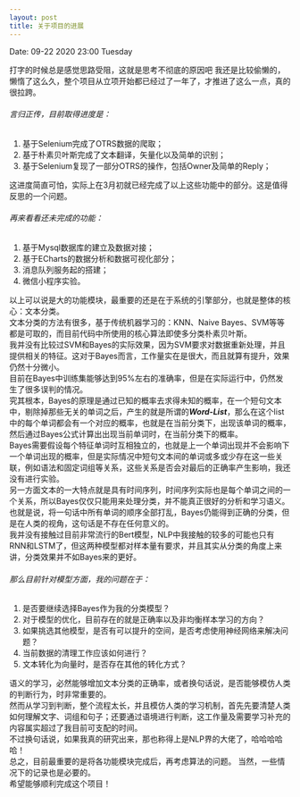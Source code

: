 ```yaml
---
layout: post
title: 关于项目的进展
---
```


Date: 09-22 2020 23:00 Tuesday

打字的时候总是感觉思路受阻，这就是思考不彻底的原因吧
我还是比较偷懒的，懒惰了这么久，整个项目从立项开始都已经过了一年了，才推进了这么一点，真的很拉跨。

###### 言归正传，目前取得进度是：
1. 基于Selenium完成了OTRS数据的爬取；
2. 基于朴素贝叶斯完成了文本翻译，矢量化以及简单的识别；
3. 基于Selenium复现了一部分OTRS的操作，包括Owner及简单的Reply；
  
这进度简直可怕，实际上在3月初就已经完成了以上这些功能中的部分。这是值得反思的一个问题。

###### 再来看看还未完成的功能：
1. 基于Mysql数据库的建立及数据对接；
2. 基于ECharts的数据分析和数据可视化部分；
3. 消息队列服务起的搭建；
4. 微信小程序实验。

以上可以说是大的功能模块，最重要的还是在于系统的引擎部分，也就是整体的核心：文本分类。  
文本分类的方法有很多，基于传统机器学习的：KNN、Naive Bayes、SVM等等都是可取的，而目前代码中所使用的核心算法即使多分类朴素贝叶斯。  
我并没有比较过SVM和Bayes的实际效果，因为SVM要求对数据重新处理，并且提供相关的特征。这对于Bayes而言，工作量实在是很大，而且就算有提升，效果仍然十分微小。  
目前在Bayes中训练集能够达到95%左右的准确率，但是在实际运行中，仍然发生了很多误判的情况。  
究其根本，Bayes的原理是通过已知的概率去求得未知的概率，在一个短句文本中，剔除掉那些无关的单词之后，产生的就是所谓的<b><em>Word-List</em></b>，那么在这个list中的每个单词都会有一个对应的概率，也就是在当前分类下，出现该单词的概率，然后通过Bayes公式计算出出现当前单词时，在当前分类下的概率。  
Bayes需要假设每个特征单词时互相独立的，也就是上一个单词出现并不会影响下一个单词出现的概率，但是实际情况中短句文本间的单词或多或少存在这一些关联，例如语法和固定词组等关系，这些关系是否会对最后的正确率产生影响，我还没有进行实验。  
另一方面文本的一大特点就是具有时间序列，时间序列实际也是每个单词之间的一个关系，所以Bayes仅仅只能用来处理分类，并不能真正很好的分析和学习语义。也就是说，将一句话中所有单词的顺序全部打乱，Bayes仍能得到正确的分类，但是在人类的视角，这句话是不存在任何意义的。  
我并没有接触过目前非常流行的Bert模型，NLP中我接触的较多的可能也只有RNN和LSTM了，但这两种模型都对样本量有要求，并且其实从分类的角度上来讲，分类效果并不如Bayes来的更好。

###### 那么目前针对模型方面，我的问题在于：
1. 是否要继续选择Bayes作为我的分类模型？
2. 对于模型的优化，目前存在的就是正确率以及非均衡样本学习的方向？
3. 如果挑选其他模型，是否有可以提升的空间，是否考虑使用神经网络来解决问题？
4. 当前数据的清理工作应该如何进行？
5. 文本转化为向量时，是否存在其他的转化方式？
  
语义的学习，必然能够增加文本分类的正确率，或者换句话说，是否能够模仿人类的判断行为，时非常重要的。  
然而从学习到判断，整个流程太长，并且模仿人类的学习机制，首先先要清楚人类如何理解文字、词组和句子；还要通过语境进行判断，这工作量及需要学习补充的内容属实超过了我目前可支配的时间。  
不过换句话说，如果我真的研究出来，那也称得上是NLP界的大佬了，哈哈哈哈哈！  
总之，目前最重要的是将各功能模块完成后，再考虑算法的问题。
当然，一些情况下的记录也是必要的。  
希望能够顺利完成这个项目！
